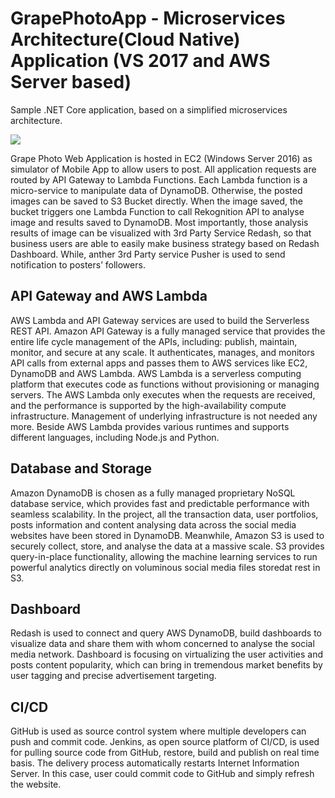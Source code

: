 
# GrapePhotoApp - Microservices Architecture(Cloud Native) Application (VS 2017 and AWS Server based)
Sample .NET Core application, based on a simplified microservices architecture. <p>
 
<img src="GrapePhoto/GithubImages/arthitech.png">


Grape Photo Web Application is hosted in EC2 (Windows Server 2016) as simulator of Mobile App to
allow users to post. All application requests are routed by API Gateway to Lambda Functions. Each
Lambda function is a micro-service to manipulate data of DynamoDB. Otherwise, the posted images can
be saved to S3 Bucket directly. When the image saved, the bucket triggers one Lambda Function to call
Rekognition API to analyse image and results saved to DynamoDB. Most importantly, those analysis
results of image can be visualized with 3rd Party Service Redash, so that business users are able to easily
make business strategy based on Redash Dashboard. While, anther 3rd Party service Pusher is used to send
notification to posters’ followers.

<h2>API Gateway and AWS Lambda</h2>

AWS Lambda and API Gateway services are used to build the Serverless REST API.
Amazon API Gateway is a fully managed service that provides the entire life cycle management of the
APIs, including: publish, maintain, monitor, and secure at any scale. It authenticates, manages, and
monitors API calls from external apps and passes them to AWS services like EC2, DynamoDB and AWS
Lambda.
AWS Lambda is a serverless computing platform that executes code as functions without provisioning or
managing servers. The AWS Lambda only executes when the requests are received, and the performance is
supported by the high-availability compute infrastructure. Management of underlying infrastructure is not
needed any more. Beside AWS Lambda provides various runtimes and supports different languages,
including Node.js and Python.
<h2> Database and Storage</h2>
Amazon DynamoDB is chosen as a fully managed proprietary NoSQL database service, which provides
fast and predictable performance with seamless scalability. In the project, all the transaction data, user
portfolios, posts information and content analysing data across the social media websites have been stored
in DynamoDB. Meanwhile, Amazon S3 is used to securely collect, store, and analyse the data at a massive
scale. S3 provides query-in-place functionality, allowing the machine learning services to run powerful
analytics directly on voluminous social media files storedat rest in S3.
 

 
<h2>Dashboard</h2>
Redash is used to connect and query AWS DynamoDB, build dashboards to visualize data and share them
with whom concerned to analyse the social media network. Dashboard is focusing on virtualizing the user
activities and posts content popularity, which can bring in tremendous market benefits by user tagging and
precise advertisement targeting.

<h2>CI/CD</h2>
GitHub is used as source control system where multiple developers can push and commit code. Jenkins, as
open source platform of CI/CD, is used for pulling source code from GitHub, restore, build and publish on
real time basis. The delivery process automatically restarts Internet Information Server. In this case, user
could commit code to GitHub and simply refresh the website.
